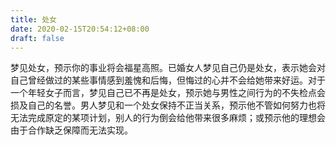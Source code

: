 ```yaml
---
title: 处女
date: 2020-02-15T20:54:12+08:00
draft: false
---
```


梦见处女，预示你的事业将会福星高照。已婚女人梦见自己仍是处女，表示她会对自己曾经做过的某些事情感到羞愧和后悔，但悔过的心并不会给她带来好运。对于一个年轻女子而言，梦见自己已不再是处女，预示她与男性之间行为的不失检点会损及自己的名誉。男人梦见和一个处女保持不正当关系，预示他不管如何努力也将无法完成原定的某项计划，别人的行为倒会给他带来很多麻烦；或预示他的理想会由于合作缺乏保障而无法实现。